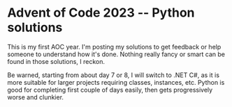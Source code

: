 # Advent of Code 2023 -- Python solutions
This is my first AOC year. I'm posting my solutions to get feedback or help someone to understand how it's done. Nothing really fancy or smart can be found in those solutions, I reckon. 

Be warned, starting from about day 7 or 8, I will switch to .NET C#, as it is more suitable for larger projects requiring classes, instances, etc. Python is good for completing first couple of days easily, then gets progressively worse and clunkier.
